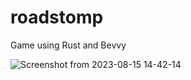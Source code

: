 # roadstomp

Game using Rust and Bevvy

![Screenshot from 2023-08-15 14-42-14](https://github.com/safstromo/roadstomp/assets/56272436/b6247a53-2b90-4103-abb5-7e8c9cfca4bf)
